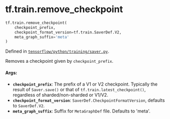<div itemscope itemtype="http://developers.google.com/ReferenceObject">
<meta itemprop="name" content="tf.train.remove_checkpoint" />
</div>

# tf.train.remove_checkpoint

``` python
tf.train.remove_checkpoint(
    checkpoint_prefix,
    checkpoint_format_version=tf.train.SaverDef.V2,
    meta_graph_suffix='meta'
)
```



Defined in [`tensorflow/python/training/saver.py`](https://www.tensorflow.org/code/tensorflow/python/training/saver.py).

Removes a checkpoint given by `checkpoint_prefix`.

#### Args:

* <b>`checkpoint_prefix`</b>: The prefix of a V1 or V2 checkpoint. Typically the result
    of `Saver.save()` or that of `tf.train.latest_checkpoint()`, regardless of
    sharded/non-sharded or V1/V2.
* <b>`checkpoint_format_version`</b>: `SaverDef.CheckpointFormatVersion`, defaults to
    `SaverDef.V2`.
* <b>`meta_graph_suffix`</b>: Suffix for `MetaGraphDef` file. Defaults to 'meta'.